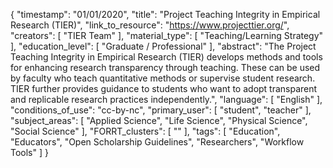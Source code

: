 {
    "timestamp": "01/01/2020",
    "title": "Project Teaching Integrity in Empirical Research (TIER)",
    "link_to_resource": "https://www.projecttier.org/",
    "creators": [
        "TIER Team"
    ],
    "material_type": [
        "Teaching/Learning Strategy"
    ],
    "education_level": [
        "Graduate / Professional"
    ],
    "abstract": "The Project Teaching Integrity in Empirical Research (TIER) develops methods and tools for enhancing research transparency through teaching. These can be used by faculty who teach quantitative methods or supervise student research. TIER further provides guidance to students who want to adopt transparent and replicable research practices independently.",
    "language": [
        "English"
    ],
    "conditions_of_use": "cc-by-nc",
    "primary_user": [
        "student",
        "teacher"
    ],
    "subject_areas": [
        "Applied Science",
        "Life Science",
        "Physical Science",
        "Social Science"
    ],
    "FORRT_clusters": [
        ""
    ],
    "tags": [
        "Education",
        "Educators",
        "Open Scholarship Guidelines",
        "Researchers",
        "Workflow Tools"
    ]
}